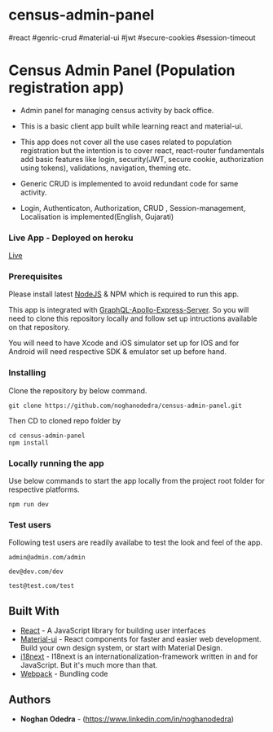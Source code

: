 # census-admin-panel

#react #genric-crud #material-ui #jwt #secure-cookies #session-timeout

# Census Admin Panel (Population registration app)

- Admin panel for managing census activity by back office.

- This is a basic client app built while learning react and material-ui. 

- This app does not cover all the use cases related to population registration but the intention is to cover react, react-router fundamentals add basic features like login, security(JWT, secure cookie, authorization using tokens), validations, navigation, theming etc.

- Generic CRUD is implemented to avoid redundant code for same activity.

- Login, Authenticaton, Authorization, CRUD , Session-management, Localisation is implemented(English, Gujarati)

### Live App - Deployed on heroku

[Live](https://census-admin-panel.herokuapp.com)

### Prerequisites

Please install latest [NodeJS](https://nodejs.org/en/) & NPM which is required to run this app.

This app is integrated with [GraphQL-Apollo-Express-Server](https://github.com/noghanodedra/census-graphql-server).
So you will need to clone this repository locally and follow set up intructions available on that repository.

You will need to have Xcode and iOS simulator set up for IOS and for Android will need respective SDK & emulator set up before hand.

### Installing

Clone the repository by below command.

```
git clone https://github.com/noghanodedra/census-admin-panel.git
```

Then CD to cloned repo folder by

```
cd census-admin-panel
npm install
```

### Locally running the app

Use below commands to start the app locally from the project root folder for respective platforms.

```
npm run dev
```

### Test users

Following test users are readily availabe to test the look and feel of the app.

```
admin@admin.com/admin
```

```
dev@dev.com/dev
```

```
test@test.com/test
```

## Built With

-   [React](https://reactjs.org/) - A JavaScript library for building user interfaces
-   [Material-ui](https://material-ui.com/) - React components for faster and easier web development. Build your own design system, or start with Material Design.
-   [i18next](https://www.i18next.com/) - I18next is an internationalization-framework written in and for JavaScript. But it's much more than that.
-   [Webpack](https://webpack.js.org/) - Bundling code

## Authors

-   **Noghan Odedra** - (https://www.linkedin.com/in/noghanodedra)

